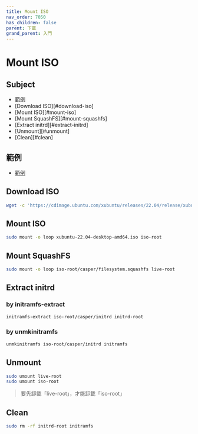 ```yaml
---
title: Mount ISO
nav_order: 7050
has_children: false
parent: 下載
grand_parent: 入門
---
```



# Mount ISO


## Subject

* [範例](#範例)
* [Download ISO][#download-iso]
* [Mount ISO][#mount-iso]
* [Mount SquashFS][#mount-squashfs]
* [Extract initrd][#extract-initrd]
* [Unmount][#unmount]
* [Clean][#clean]


## 範例

* [範例](https://github.com/samwhelp/note-about-ubuntu/tree/gh-pages/_demo/download/iso/22.04-flavours)


## Download ISO

``` sh
wget -c 'https://cdimage.ubuntu.com/xubuntu/releases/22.04/release/xubuntu-22.04-desktop-amd64.iso'
```

## Mount ISO

``` sh
sudo mount -o loop xubuntu-22.04-desktop-amd64.iso iso-root
```

## Mount SquashFS

``` sh
sudo mount -o loop iso-root/casper/filesystem.squashfs live-root
```

## Extract initrd

### by initramfs-extract

``` sh
initramfs-extract iso-root/casper/initrd initrd-root
```

### by unmkinitramfs

``` sh
unmkinitramfs iso-root/casper/initrd initramfs
```

## Unmount

``` sh
sudo umount live-root
sudo umount iso-root
```

> 要先卸載「live-root」，才能卸載「iso-root」


## Clean

``` sh
sudo rm -rf initrd-root initramfs
```

